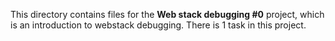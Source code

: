 This directory contains files for the **Web stack debugging #0** project, which is an introduction
to webstack debugging. There is 1 task in this project.
